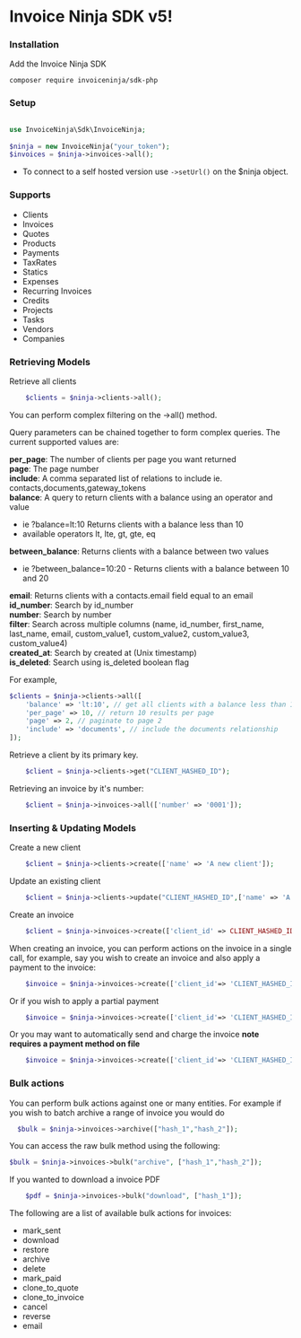 # Invoice Ninja SDK v5!

### Installation

Add the Invoice Ninja SDK

    composer require invoiceninja/sdk-php

### Setup
```php

use InvoiceNinja\Sdk\InvoiceNinja;
   
$ninja = new InvoiceNinja("your_token");
$invoices = $ninja->invoices->all();

```
- To connect to a self hosted version use `->setUrl()` on the $ninja object.

### Supports

- Clients
- Invoices
- Quotes
- Products
- Payments
- TaxRates
- Statics
- Expenses
- Recurring Invoices
- Credits
- Projects
- Tasks
- Vendors
- Companies

### Retrieving Models

Retrieve all clients
```php
    $clients = $ninja->clients->all();
```

You can perform complex filtering on the ->all() method. 

Query parameters can be chained together to form complex queries. The current supported values are:

**per_page**: The number of clients per page you want returned  
**page**: The page number  
**include**: A comma separated list of relations to include ie. contacts,documents,gateway_tokens  
**balance**: A query to return clients with a balance using an operator and value
 - ie ?balance=lt:10 Returns clients with a balance less than 10  
 - available operators lt, lte, gt, gte, eq  

**between_balance**: Returns clients with a balance between two values  
 - ie ?between_balance=10:20 - Returns clients with a balance between 10 and 20  

**email**: Returns clients with a contacts.email field equal to an email  
**id_number**: Search by id_number  
**number**: Search by number  
**filter**: Search across multiple columns (name, id_number, first_name, last_name, email, custom_value1, custom_value2, custom_value3, custom_value4)  
**created_at**: Search by created at (Unix timestamp)  
**is_deleted**: Search using is_deleted boolean flag  

For example,

```php
$clients = $ninja->clients->all([
    'balance' => 'lt:10', // get all clients with a balance less than 10
    'per_page' => 10, // return 10 results per page
    'page' => 2, // paginate to page 2
    'include' => 'documents', // include the documents relationship
]);

```

Retrieve a client by its primary key.
```php
    $client = $ninja->clients->get("CLIENT_HASHED_ID");
```

Retrieving an invoice by it's number:
```php
    $client = $ninja->invoices->all(['number' => '0001']);
```

### Inserting & Updating Models

Create a new client
```php
    $client = $ninja->clients->create(['name' => 'A new client']);

```
Update an existing client
```php
    $client = $ninja->clients->update("CLIENT_HASHED_ID",['name' => 'A client with a updated name']);

```
Create an invoice
```php
    $client = $ninja->invoices->create(['client_id' => CLIENT_HASHED_ID]);

```

When creating an invoice, you can perform actions on the invoice in a single call, for example, say you wish to create an invoice and also apply a payment to the invoice:

```php
    $invoice = $ninja->invoices->create(['client_id'=> 'CLIENT_HASHED_ID'], ['mark_paid' => true]);
```

Or if you wish to apply a partial payment

```php
    $invoice = $ninja->invoices->create(['client_id'=> 'CLIENT_HASHED_ID'], ['amount_paid' => 10]);
```

Or you may want to automatically send and charge the invoice **note requires a payment method on file**
```php
    $invoice = $ninja->invoices->create(['client_id'=> 'CLIENT_HASHED_ID'], ['auto_bill' => true, 'send_email' => true]);
```


### Bulk actions

You can perform bulk actions against one or many entities. For example if you wish to batch archive a range of invoice you would do

```php
  $bulk = $ninja->invoices->archive(["hash_1","hash_2"]);
```

You can access the raw bulk method using the following:

```php  
$bulk = $ninja->invoices->bulk("archive", ["hash_1","hash_2"]);
```

If you wanted to download a invoice PDF
```php
    $pdf = $ninja->invoices->bulk("download", ["hash_1"]);
```

The following are a list of available bulk actions for invoices:

+ mark_sent
+ download
+ restore
+ archive
+ delete
+ mark_paid
+ clone_to_quote
+ clone_to_invoice
+ cancel
+ reverse
+ email
